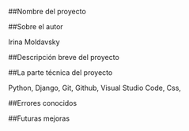 ##Nombre del proyecto



##Sobre el autor

Irina Moldavsky

##Descripción breve del proyecto



##La parte técnica del proyecto

Python, Django, Git, Github, Visual Studio Code, Css, 

##Errores conocidos

##Futuras mejoras

